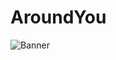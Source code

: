 # AroundYou
![Banner](https://github.com/SebastianJDev/AroundYou/assets/104598507/9e124587-38ec-4bde-b79e-5097be520c0c)
